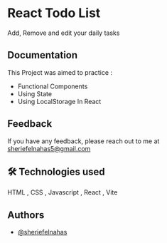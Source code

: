 # React Todo List

Add, Remove and edit your daily tasks

## Documentation

This Project was aimed to practice :

- Functional Components
- Using State
- Using LocalStorage In React

## Feedback

If you have any feedback, please reach out to me at sheriefelnahas5@gmail.com

## 🛠 Technologies used

HTML , CSS , Javascript , React , Vite

## Authors

- [@sheriefelnahas](https://github.com/SheriefElnahas)
